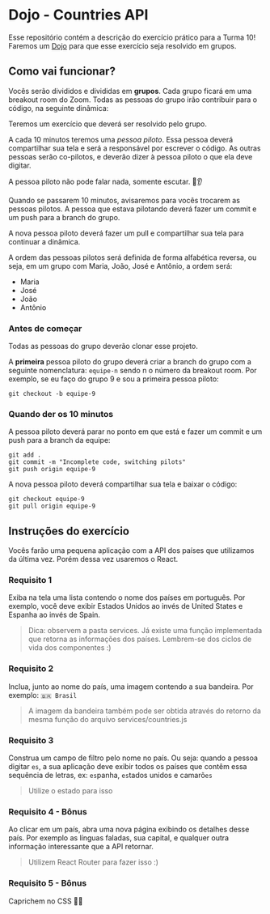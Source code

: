 # Dojo - Countries API

Esse repositório contém a descrição do exercício prático para a Turma 10! Faremos um [Dojo](https://pt.wikipedia.org/wiki/Coding_Dojo) para que esse exercício seja resolvido em grupos.

## Como vai funcionar?

Vocês serão divididos e divididas em **grupos**. Cada grupo ficará em uma breakout room do Zoom. Todas as pessoas do grupo irão contribuir para o código, na seguinte dinâmica:

Teremos um exercício que deverá ser resolvido pelo grupo.

A cada 10 minutos teremos uma *pessoa piloto*. Essa pessoa deverá compartilhar sua tela e será a responsável por escrever o código. As outras pessoas serão co-pilotos, e deverão dizer à pessoa piloto o que ela deve digitar.

A pessoa piloto não pode falar nada, somente escutar. 🙊👂

Quando se passarem 10 minutos, avisaremos para vocês trocarem as pessoas pilotos. A pessoa que estava pilotando deverá fazer um commit e um push para a branch do grupo.

A nova pessoa piloto deverá fazer um pull e compartilhar sua tela para continuar a dinâmica.

A ordem das pessoas pilotos será definida de forma alfabética reversa, ou seja, em um grupo com Maria, João, José e Antônio, a ordem será:
- Maria
- José
- João
- Antônio

### Antes de começar
Todas as pessoas do grupo deverão clonar esse projeto.

A **primeira** pessoa piloto do grupo deverá criar a branch do grupo com a seguinte nomenclatura: `equipe-n` sendo n o número da breakout room. Por exemplo, se eu faço do grupo 9 e sou a primeira pessoa piloto:

```
git checkout -b equipe-9
```

### Quando der os 10 minutos
A pessoa piloto deverá parar no ponto em que está e fazer um commit e um push para a branch da equipe:
```
git add .
git commit -m "Incomplete code, switching pilots"
git push origin equipe-9
```

A nova pessoa piloto deverá compartilhar sua tela e baixar o código:
```
git checkout equipe-9
git pull origin equipe-9
```

## Instruções do exercício

Vocês farão uma pequena aplicação com a API dos países que utilizamos da última vez. Porém dessa vez usaremos o React.

### Requisito 1
Exiba na tela uma lista contendo o nome dos países em português. Por exemplo, você deve exibir Estados Unidos ao invés de United States e Espanha ao invés de Spain.

> Dica: observem a pasta services. Já existe uma função implementada que retorna as informações dos países. Lembrem-se dos ciclos de vida dos componentes :) 

### Requisito 2
Inclua, junto ao nome do país, uma imagem contendo a sua bandeira. Por exemplo: `🇧🇷 Brasil`

> A imagem da bandeira também pode ser obtida através do retorno da mesma função do arquivo services/countries.js

### Requisito 3
Construa um campo de filtro pelo nome no país. Ou seja: quando a pessoa digitar `es`, a sua aplicação deve exibir todos os países que contêm essa sequência de letras, ex: `es`panha, `es`tados unidos e camarõ`es`

> Utilize o estado para isso

### Requisito 4 - Bônus
Ao clicar em um país, abra uma nova página exibindo os detalhes desse país. Por exemplo as línguas faladas, sua capital, e qualquer outra informação interessante que a API retornar.

> Utilizem React Router para fazer isso :) 

### Requisito 5 - Bônus
Caprichem no CSS 💅🏽
